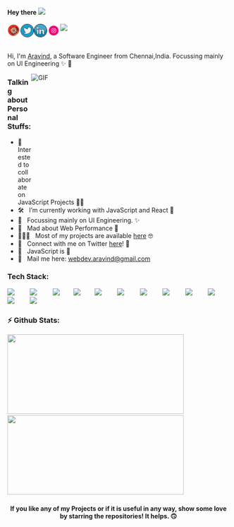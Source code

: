 #### Hey there <img src="https://media.giphy.com/media/hvRJCLFzcasrR4ia7z/giphy.gif" width="25px">

<img src="https://emojis.slackmojis.com/emojis/images/1531849430/4246/blob-sunglasses.gif?1531849430" width="30px"/>

<a href="https://aravind.netlify.app/">
  <img align="left" alt="Aravind's Portfolio" width="30px" src="https://github.com/aravind-alpha/aravind-alpha/blob/main/assets/portfolio.png" />
</a>
<a href="https://twitter.com/aravindviewz">
  <img align="left" alt="Aravind's Twitter" width="30px" src="https://github.com/aravind-alpha/aravind-alpha/blob/main/assets/twitter.png" />
</a>
<a href="https://www.linkedin.com/in/araivnd-alpha/">
  <img align="left" alt="Aravind's LinkedIn" width="30px" src="https://github.com/aravind-alpha/aravind-alpha/blob/main/assets/linkedin.png" />
</a>
<a href="https://www.instagram.com/aravind_viewz/">
  <img align="left" alt="Aravind's Instagram" width="30px" src="https://github.com/aravind-alpha/aravind-alpha/blob/main/assets/instagram.png" />
</a>

![]()
<br />

Hi, I'm [Aravind](https://aravind.netlify.app/), a Software Engineer from Chennai,India. Focussing mainly on UI Engineering ✨ 🤩

  <img align="right" alt="GIF" src="https://github.com/aravind-alpha/aravind-alpha/blob/main/assets/workplace.gif?raw=true" width="450" height="280" />

### Talking about Personal Stuffs:

- 👯 &nbsp; Interested to collaborate on JavaScript Projects 🤞🏼
- 🛠 &nbsp; I’m currently working with JavaScript and React 👻
- 🎯 &nbsp; Focussing mainly on UI Engineering. ✨
- 🚀 &nbsp; Mad about Web Performance 🧐
- 👨🏻‍💻 &nbsp; Most of my projects are available [here](https://github.com/aravind-alpha?tab=repositories) 🤓
- 💬 &nbsp; Connect with me on Twitter [here](https://twitter.com/aravindviewz)! 🤗
- 👾 &nbsp; JavaScript is 💛
- 📮 &nbsp; Mail me here: webdev.aravind@gmail.com

### Tech Stack:

<img src="https://devicons.github.io/devicon/devicon.git/icons/javascript/javascript-original.svg" width="40px">&nbsp;&nbsp;&nbsp;&nbsp;&nbsp;&nbsp;&nbsp;&nbsp;
<img src="https://devicons.github.io/devicon/devicon.git/icons/typescript/typescript-original.svg" width="40px">&nbsp;&nbsp;&nbsp;&nbsp;&nbsp;&nbsp;&nbsp;&nbsp;
<img src="https://devicons.github.io/devicon/devicon.git/icons/react/react-original.svg" width="40px">&nbsp;&nbsp;&nbsp;&nbsp;&nbsp;&nbsp;&nbsp;
<img src="https://devicons.github.io/devicon/devicon.git/icons/redux/redux-original.svg" width="40px">&nbsp;&nbsp;&nbsp;&nbsp;&nbsp;&nbsp;&nbsp;
<img src="https://devicons.github.io/devicon/devicon.git/icons/html5/html5-plain.svg" width="40px">&nbsp;&nbsp;&nbsp;&nbsp;&nbsp;&nbsp;&nbsp;&nbsp;
<img src="https://devicons.github.io/devicon/devicon.git/icons/css3/css3-plain.svg" width="40px">&nbsp;&nbsp;&nbsp;&nbsp;&nbsp;&nbsp;&nbsp;&nbsp;
<img src="https://devicons.github.io/devicon/devicon.git/icons/bootstrap/bootstrap-plain.svg" width="40px">&nbsp;&nbsp;&nbsp;&nbsp;&nbsp;&nbsp;&nbsp;&nbsp;
<img src="https://devicons.github.io/devicon/devicon.git/icons/sass/sass-original.svg" width="40px">&nbsp;&nbsp;&nbsp;&nbsp;&nbsp;&nbsp;&nbsp;&nbsp;
<img src="https://devicons.github.io/devicon/devicon.git/icons/mongodb/mongodb-original.svg" width="40px">&nbsp;&nbsp;&nbsp;&nbsp;&nbsp;&nbsp;&nbsp;&nbsp;
<img src="https://devicons.github.io/devicon/devicon.git/icons/webpack/webpack-plain.svg" width="40px">&nbsp;&nbsp;&nbsp;&nbsp;&nbsp;&nbsp;&nbsp;&nbsp;
<img src="https://devicons.github.io/devicon/devicon.git/icons/mysql/mysql-original.svg" width="40px">&nbsp;&nbsp;&nbsp;&nbsp;&nbsp;&nbsp;&nbsp;&nbsp;
<img src="https://devicons.github.io/devicon/devicon.git/icons/python/python-original.svg" width="40px">&nbsp;&nbsp;&nbsp;&nbsp;&nbsp;&nbsp;&nbsp;&nbsp;

### ⚡️ Github Stats:

<div>
<img height="180em" width="400em" src="https://github-readme-stats.vercel.app/api/top-langs/?username=aravind-alpha&show_icons=true&hide_border=false&theme=dracula&layout=compact&langs_count=4" />
<img height="180em" width="400em" src="https://github-readme-stats.vercel.app/api?username=aravind-alpha&show_icons=true&hide_border=false&theme=dracula" />
</div>

<div align="center">

#### If you like any of my Projects or if it is useful in any way, show some love by starring the repositories! It helps. 🙃

</div>
